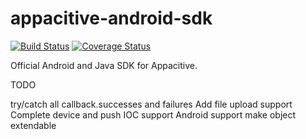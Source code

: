 appacitive-android-sdk
======================

[![Build Status](https://travis-ci.org/appacitive/appacitive-android-sdk.png?branch=master)](https://travis-ci.org/appacitive/appacitive-android-sdk) [![Coverage Status](https://coveralls.io/repos/appacitive/appacitive-android-sdk/badge.png)](https://coveralls.io/r/appacitive/appacitive-android-sdk)


Official Android and Java SDK for Appacitive.



TODO


try/catch all callback.successes and failures
Add file upload support
Complete device and push
IOC support
Android support
make object extendable